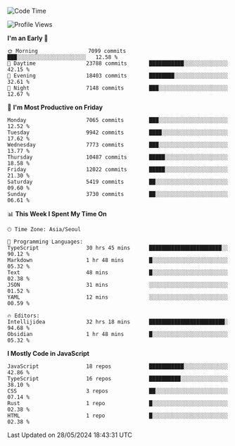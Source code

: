 <!--START_SECTION:waka-->
![Code Time](http://img.shields.io/badge/Code%20Time-6%2C125%20hrs%2054%20mins-blue)

![Profile Views](http://img.shields.io/badge/Profile%20Views-0-blue)

**I'm an Early 🐤** 

```text
🌞 Morning                7099 commits        ███░░░░░░░░░░░░░░░░░░░░░░   12.58 % 
🌆 Daytime                23788 commits       ███████████░░░░░░░░░░░░░░   42.15 % 
🌃 Evening                18403 commits       ████████░░░░░░░░░░░░░░░░░   32.61 % 
🌙 Night                  7148 commits        ███░░░░░░░░░░░░░░░░░░░░░░   12.67 % 
```
📅 **I'm Most Productive on Friday** 

```text
Monday                   7065 commits        ███░░░░░░░░░░░░░░░░░░░░░░   12.52 % 
Tuesday                  9942 commits        ████░░░░░░░░░░░░░░░░░░░░░   17.62 % 
Wednesday                7773 commits        ███░░░░░░░░░░░░░░░░░░░░░░   13.77 % 
Thursday                 10487 commits       █████░░░░░░░░░░░░░░░░░░░░   18.58 % 
Friday                   12022 commits       █████░░░░░░░░░░░░░░░░░░░░   21.30 % 
Saturday                 5419 commits        ██░░░░░░░░░░░░░░░░░░░░░░░   09.60 % 
Sunday                   3730 commits        ██░░░░░░░░░░░░░░░░░░░░░░░   06.61 % 
```


📊 **This Week I Spent My Time On** 

```text
🕑︎ Time Zone: Asia/Seoul

💬 Programming Languages: 
TypeScript               30 hrs 45 mins      ███████████████████████░░   90.12 % 
Markdown                 1 hr 48 mins        █░░░░░░░░░░░░░░░░░░░░░░░░   05.32 % 
Text                     48 mins             █░░░░░░░░░░░░░░░░░░░░░░░░   02.38 % 
JSON                     31 mins             ░░░░░░░░░░░░░░░░░░░░░░░░░   01.52 % 
YAML                     12 mins             ░░░░░░░░░░░░░░░░░░░░░░░░░   00.59 % 

🔥 Editors: 
Intellijidea             32 hrs 18 mins      ████████████████████████░   94.68 % 
Obsidian                 1 hr 48 mins        █░░░░░░░░░░░░░░░░░░░░░░░░   05.32 % 
```

**I Mostly Code in JavaScript** 

```text
JavaScript               18 repos            ███████████░░░░░░░░░░░░░░   42.86 % 
TypeScript               16 repos            ██████████░░░░░░░░░░░░░░░   38.10 % 
CSS                      3 repos             ██░░░░░░░░░░░░░░░░░░░░░░░   07.14 % 
Rust                     1 repo              █░░░░░░░░░░░░░░░░░░░░░░░░   02.38 % 
HTML                     1 repo              █░░░░░░░░░░░░░░░░░░░░░░░░   02.38 % 
```




 Last Updated on 28/05/2024 18:43:31 UTC
<!--END_SECTION:waka-->
